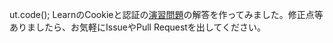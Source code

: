 ut.code(); LearnのCookieと認証の[演習問題](https://learn.utcode.net/docs/web-servers/cookie/#%E6%BC%94%E7%BF%92%E5%95%8F%E9%A1%8C)の解答を作ってみました。修正点等ありましたら、お気軽にIssueやPull Requestを出してください。
